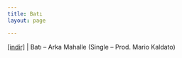 ```yaml
---
title: Batı
layout: page

---
```

<a href="https://cloud.mail.ru/public/3df33709c419/Bat%C4%B1%20-%20Arka%20Mahalle%20%28Single%29%20%28%20Prod.%20by%20Dj.Mario%20Kaldato%29" target="_blank">[indir]</a> | Batı &#8211; Arka Mahalle (Single &#8211; Prod. Mario Kaldato)